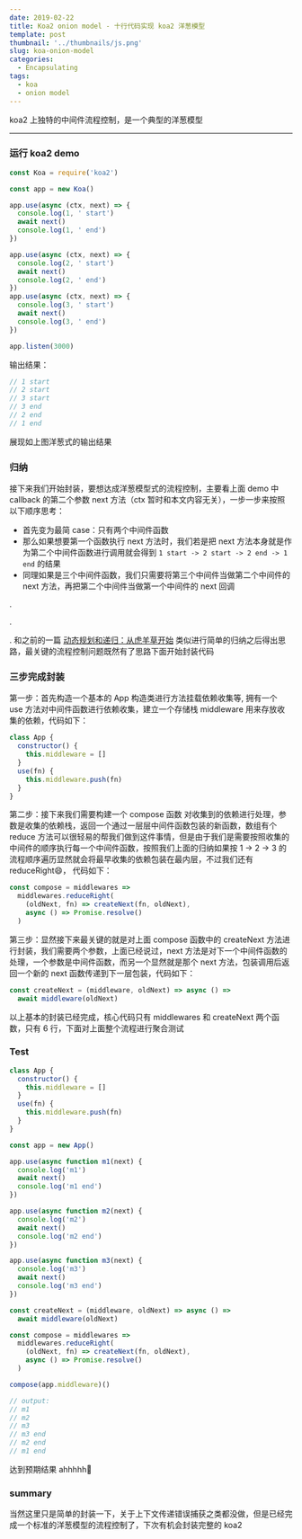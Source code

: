 ```yaml
---
date: 2019-02-22
title: Koa2 onion model - 十行代码实现 koa2 洋葱模型
template: post
thumbnail: '../thumbnails/js.png'
slug: koa-onion-model
categories:
  - Encapsulating
tags:
  - koa
  - onion model
---
```


koa2 上独特的中间件流程控制，是一个典型的洋葱模型

---

### 运行 koa2 demo

```js
const Koa = require('koa2')

const app = new Koa()

app.use(async (ctx, next) => {
  console.log(1, ' start')
  await next()
  console.log(1, ' end')
})

app.use(async (ctx, next) => {
  console.log(2, ' start')
  await next()
  console.log(2, ' end')
})
app.use(async (ctx, next) => {
  console.log(3, ' start')
  await next()
  console.log(3, ' end')
})

app.listen(3000)
```

输出结果：

```js
// 1 start
// 2 start
// 3 start
// 3 end
// 2 end
// 1 end
```

展现如上图洋葱式的输出结果

### 归纳

接下来我们开始封装，要想达成洋葱模型式的流程控制，主要看上面 demo 中 callback 的第二个参数 next 方法（ctx 暂时和本文内容无关），一步一步来按照以下顺序思考：

- 首先变为最简 case：只有两个中间件函数
- 那么如果想要第一个函数执行 next 方法时，我们若是把 next 方法本身就是作为第二个中间件函数进行调用就会得到 `1 start -> 2 start -> 2 end -> 1 end` 的结果
- 同理如果是三个中间件函数，我们只需要将第三个中间件当做第二个中间件的 next 方法，再把第二个中间件当做第一个中间件的 next 回调

.

.

.
和之前的一篇 [动态规划和递归：从虎羊草开始](https://justwink.cn/post/2019-02-21-DynamicProgrammingAndRecursion) 类似进行简单的归纳之后得出思路，最关键的流程控制问题既然有了思路下面开始封装代码

### 三步完成封装

第一步：首先构造一个基本的 App 构造类进行方法挂载依赖收集等, 拥有一个 use 方法对中间件函数进行依赖收集，建立一个存储栈 middleware 用来存放收集的依赖，代码如下：

```js
class App {
  constructor() {
    this.middleware = []
  }
  use(fn) {
    this.middleware.push(fn)
  }
}
```

第二步：接下来我们需要构建一个 compose 函数 对收集到的依赖进行处理，参数是收集的依赖栈，返回一个通过一层层中间件函数包装的新函数，数组有个 reduce 方法可以很轻易的帮我们做到这件事情，但是由于我们是需要按照收集的中间件的顺序执行每一个中间件函数，按照我们上面的归纳如果按 1 -> 2 -> 3 的流程顺序遍历显然就会将最早收集的依赖包装在最内层，不过我们还有 reduceRight😄， 代码如下：

```js
const compose = middlewares =>
  middlewares.reduceRight(
    (oldNext, fn) => createNext(fn, oldNext),
    async () => Promise.resolve()
  )
```

第三步：显然接下来最关键的就是对上面 compose 函数中的 createNext 方法进行封装，我们需要两个参数，上面已经说过，next 方法是对下一个中间件函数的处理，一个参数是中间件函数，而另一个显然就是那个 next 方法，包装调用后返回一个新的 next 函数传递到下一层包装，代码如下：

```js
const createNext = (middleware, oldNext) => async () =>
  await middleware(oldNext)
```

以上基本的封装已经完成，核心代码只有 middlewares 和 createNext 两个函数，只有 6 行，下面对上面整个流程进行聚合测试

### Test

```js
class App {
  constructor() {
    this.middleware = []
  }
  use(fn) {
    this.middleware.push(fn)
  }
}

const app = new App()

app.use(async function m1(next) {
  console.log('m1')
  await next()
  console.log('m1 end')
})

app.use(async function m2(next) {
  console.log('m2')
  await next()
  console.log('m2 end')
})

app.use(async function m3(next) {
  console.log('m3')
  await next()
  console.log('m3 end')
})

const createNext = (middleware, oldNext) => async () =>
  await middleware(oldNext)

const compose = middlewares =>
  middlewares.reduceRight(
    (oldNext, fn) => createNext(fn, oldNext),
    async () => Promise.resolve()
  )

compose(app.middleware)()

// output:
// m1
// m2
// m3
// m3 end
// m2 end
// m1 end
```

达到预期结果 ahhhhh💐

### summary

当然这里只是简单的封装一下，关于上下文传递错误捕获之类都没做，但是已经完成一个标准的洋葱模型的流程控制了，下次有机会封装完整的 koa2
